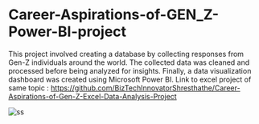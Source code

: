 # Career-Aspirations-of-GEN_Z-Power-BI-project

This project involved creating a database by collecting responses from Gen-Z individuals around the world. The collected data was cleaned and processed before being analyzed for insights. Finally, a data visualization dashboard was created using Microsoft Power BI.
Link to excel project of same topic : https://github.com/BizTechInnovatorShresthathe/Career-Aspirations-of-Gen-Z-Excel-Data-Analysis-Project

![ss](https://user-images.githubusercontent.com/121448188/236490612-f8d06d95-7551-4e34-b907-88e245a06b6c.png)

